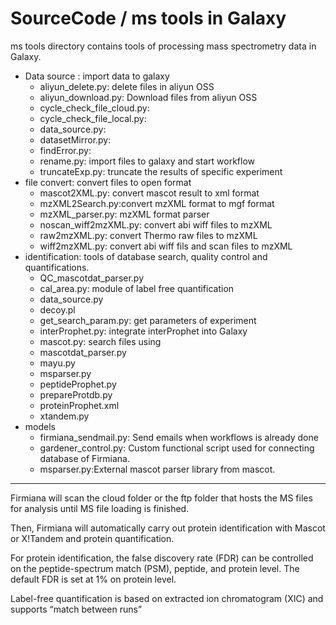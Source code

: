 # SourceCode / ms tools in Galaxy

ms tools directory contains tools of processing mass spectrometry data in Galaxy.

- Data source : import data to galaxy
  - aliyun_delete.py: delete files in aliyun OSS
  - aliyun_download.py: Download files from aliyun OSS
  - cycle_check_file_cloud.py: 
  - cycle_check_file_local.py:
  - data_source.py: 
  - datasetMirror.py:
  - findError.py:
  - rename.py: import files to galaxy and start workflow
  - truncateExp.py: truncate the results of specific experiment
- file convert: convert files to open format
  - mascot2XML.py: convert mascot result to xml format
  - mzXML2Search.py:convert mzXML format to mgf format
  - mzXML_parser.py: mzXML format parser
  - noscan_wiff2mzXML.py: convert abi wiff files to mzXML
  - raw2mzXML.py: convert Thermo raw files to mzXML
  - wiff2mzXML.py: convert abi wiff fils and scan files to mzXML
- identification: tools of database search, quality control and quantifications.
  - QC_mascotdat_parser.py
  - cal_area.py: module of label free quantification
  - data_source.py
  - decoy.pl
  - get_search_param.py: get parameters of experiment
  - interProphet.py: integrate interProphet into Galaxy
  - mascot.py: search files using 
  - mascotdat_parser.py
  - mayu.py
  - msparser.py
  - peptideProphet.py
  - prepareProtdb.py
  - proteinProphet.xml
  - xtandem.py
- models
  - firmiana_sendmail.py: Send emails when workflows is already done
  - gardener_control.py: Custom functional script used for connecting database of Firmiana.
  - msparser.py:External mascot parser library from mascot.

---

Firmiana will scan the cloud folder or the ftp folder that hosts the MS files for analysis until MS file loading is finished. 

Then, Firmiana will automatically carry out protein identification with Mascot or X!Tandem and protein quantification. 

For protein identification, the false discovery rate (FDR) can be controlled on the peptide-spectrum match (PSM), peptide, and protein level. The default FDR is set at 1% on protein level. 

Label-free quantification is based on extracted ion chromatogram (XIC) and supports “match between runs”
